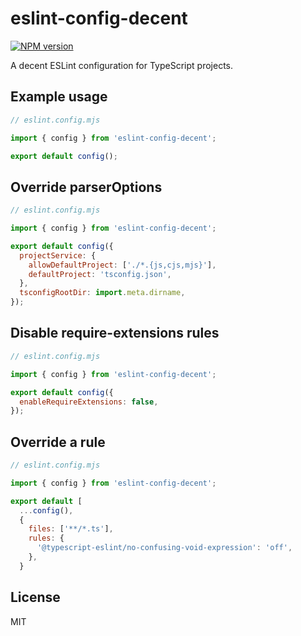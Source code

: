 # eslint-config-decent

[![NPM version](https://img.shields.io/npm/v/eslint-config-decent.svg?style=flat)](https://npmjs.org/package/eslint-config-decent)

A decent ESLint configuration for TypeScript projects.

## Example usage

```mjs
// eslint.config.mjs

import { config } from 'eslint-config-decent';

export default config();
```

## Override parserOptions

```mjs
// eslint.config.mjs

import { config } from 'eslint-config-decent';

export default config({
  projectService: {
    allowDefaultProject: ['./*.{js,cjs,mjs}'],
    defaultProject: 'tsconfig.json',
  },
  tsconfigRootDir: import.meta.dirname,
});
```

## Disable require-extensions rules

```mjs
// eslint.config.mjs

import { config } from 'eslint-config-decent';

export default config({
  enableRequireExtensions: false,
});
```

## Override a rule

```mjs
// eslint.config.mjs

import { config } from 'eslint-config-decent';

export default [
  ...config(),
  {
    files: ['**/*.ts'],
    rules: {
      '@typescript-eslint/no-confusing-void-expression': 'off',
    },
  }
```

## License

MIT
